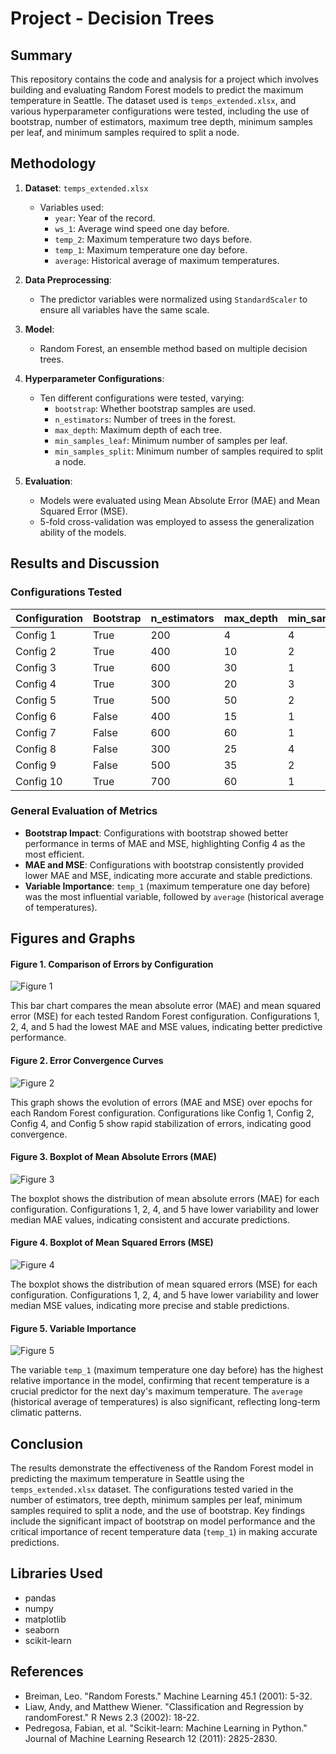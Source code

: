 # Project - Decision Trees

## Summary

This repository contains the code and analysis for a project which involves building and evaluating Random Forest models to predict the maximum temperature in Seattle. The dataset used is `temps_extended.xlsx`, and various hyperparameter configurations were tested, including the use of bootstrap, number of estimators, maximum tree depth, minimum samples per leaf, and minimum samples required to split a node.

## Methodology

1. **Dataset**: `temps_extended.xlsx`
   - Variables used:
     - `year`: Year of the record.
     - `ws_1`: Average wind speed one day before.
     - `temp_2`: Maximum temperature two days before.
     - `temp_1`: Maximum temperature one day before.
     - `average`: Historical average of maximum temperatures.

2. **Data Preprocessing**:
   - The predictor variables were normalized using `StandardScaler` to ensure all variables have the same scale.

3. **Model**:
   - Random Forest, an ensemble method based on multiple decision trees.

4. **Hyperparameter Configurations**:
   - Ten different configurations were tested, varying:
     - `bootstrap`: Whether bootstrap samples are used.
     - `n_estimators`: Number of trees in the forest.
     - `max_depth`: Maximum depth of each tree.
     - `min_samples_leaf`: Minimum number of samples per leaf.
     - `min_samples_split`: Minimum number of samples required to split a node.

5. **Evaluation**:
   - Models were evaluated using Mean Absolute Error (MAE) and Mean Squared Error (MSE).
   - 5-fold cross-validation was employed to assess the generalization ability of the models.

## Results and Discussion

### Configurations Tested

| Configuration | Bootstrap | n_estimators | max_depth | min_samples_leaf | min_samples_split | MAE   | MSE   |
|---------------|-----------|--------------|-----------|------------------|-------------------|-------|-------|
| Config 1      | True      | 200          | 4         | 4                | 5                 | 3.8645| 24.0683|
| Config 2      | True      | 400          | 10        | 2                | 5                 | 3.8525| 24.2265|
| Config 3      | True      | 600          | 30        | 1                | 2                 | 3.9042| 24.8388|
| Config 4      | True      | 300          | 20        | 3                | 10                | 3.8365| 24.0217|
| Config 5      | True      | 500          | 50        | 2                | 2                 | 3.8864| 24.6002|
| Config 6      | False     | 400          | 15        | 1                | 5                 | 5.0772| 43.4178|
| Config 7      | False     | 600          | 60        | 1                | 2                 | 5.1918| 45.0251|
| Config 8      | False     | 300          | 25        | 4                | 2                 | 4.6434| 35.8506|
| Config 9      | False     | 500          | 35        | 2                | 10                | 4.7427| 37.0381|
| Config 10     | True      | 700          | 60        | 1                | 5                 | 3.8839| 24.6022|

### General Evaluation of Metrics

- **Bootstrap Impact**: Configurations with bootstrap showed better performance in terms of MAE and MSE, highlighting Config 4 as the most efficient.
- **MAE and MSE**: Configurations with bootstrap consistently provided lower MAE and MSE, indicating more accurate and stable predictions.
- **Variable Importance**: `temp_1` (maximum temperature one day before) was the most influential variable, followed by `average` (historical average of temperatures).

## Figures and Graphs

#### Figure 1. Comparison of Errors by Configuration
![Figure 1](figura_1.png)

This bar chart compares the mean absolute error (MAE) and mean squared error (MSE) for each tested Random Forest configuration. Configurations 1, 2, 4, and 5 had the lowest MAE and MSE values, indicating better predictive performance.

#### Figure 2. Error Convergence Curves
![Figure 2](figura_2.png)

This graph shows the evolution of errors (MAE and MSE) over epochs for each Random Forest configuration. Configurations like Config 1, Config 2, Config 4, and Config 5 show rapid stabilization of errors, indicating good convergence.

#### Figure 3. Boxplot of Mean Absolute Errors (MAE)
![Figure 3](figura_3.png)

The boxplot shows the distribution of mean absolute errors (MAE) for each configuration. Configurations 1, 2, 4, and 5 have lower variability and lower median MAE values, indicating consistent and accurate predictions.

#### Figure 4. Boxplot of Mean Squared Errors (MSE)
![Figure 4](figura_4.png)

The boxplot shows the distribution of mean squared errors (MSE) for each configuration. Configurations 1, 2, 4, and 5 have lower variability and lower median MSE values, indicating more precise and stable predictions.

#### Figure 5. Variable Importance
![Figure 5](figura_5.png)

The variable `temp_1` (maximum temperature one day before) has the highest relative importance in the model, confirming that recent temperature is a crucial predictor for the next day's maximum temperature. The `average` (historical average of temperatures) is also significant, reflecting long-term climatic patterns.

## Conclusion

The results demonstrate the effectiveness of the Random Forest model in predicting the maximum temperature in Seattle using the `temps_extended.xlsx` dataset. The configurations tested varied in the number of estimators, tree depth, minimum samples per leaf, minimum samples required to split a node, and the use of bootstrap. Key findings include the significant impact of bootstrap on model performance and the critical importance of recent temperature data (`temp_1`) in making accurate predictions.

## Libraries Used

- pandas
- numpy
- matplotlib
- seaborn
- scikit-learn

## References

- Breiman, Leo. "Random Forests." Machine Learning 45.1 (2001): 5-32.
- Liaw, Andy, and Matthew Wiener. "Classification and Regression by randomForest." R News 2.3 (2002): 18-22.
- Pedregosa, Fabian, et al. "Scikit-learn: Machine Learning in Python." Journal of Machine Learning Research 12 (2011): 2825-2830.
